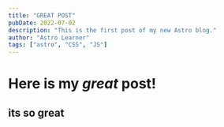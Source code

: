 ```yaml
---
title: "GREAT POST"
pubDate: 2022-07-02
description: "This is the first post of my new Astro blog."
author: "Astro Learner"
tags: ["astro", "CSS", "JS"]
---
```


# Here is my _great_ post!

## its so great
